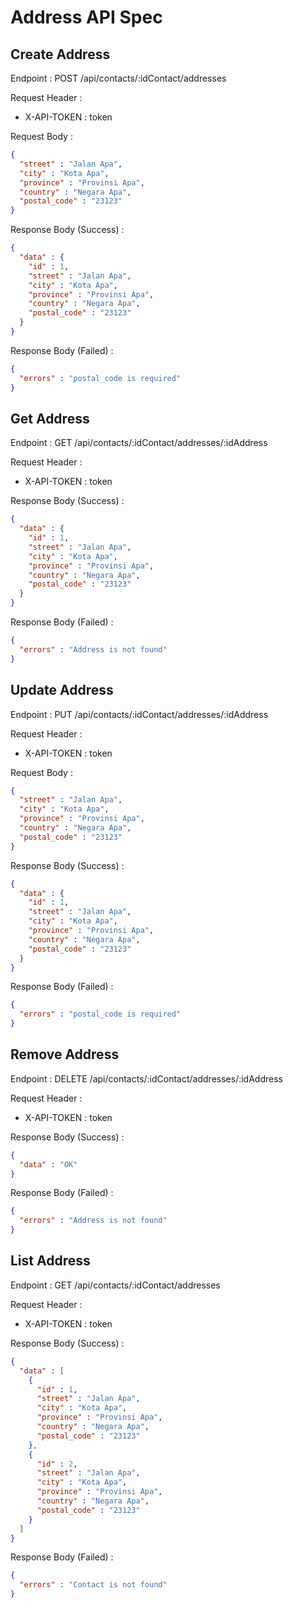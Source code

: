 # Address API Spec

## Create Address

Endpoint : POST /api/contacts/:idContact/addresses

Request Header :
- X-API-TOKEN : token

Request Body :

```json
{
  "street" : "Jalan Apa",
  "city" : "Kota Apa",
  "province" : "Provinsi Apa",
  "country" : "Negara Apa",
  "postal_code" : "23123"
}
```

Response Body (Success) :

```json
{
  "data" : {
    "id" : 1,
    "street" : "Jalan Apa",
    "city" : "Kota Apa",
    "province" : "Provinsi Apa",
    "country" : "Negara Apa",
    "postal_code" : "23123"
  }
}
```

Response Body (Failed) :

```json
{
  "errors" : "postal_code is required"
}
```

## Get Address

Endpoint : GET /api/contacts/:idContact/addresses/:idAddress

Request Header :
- X-API-TOKEN : token

Response Body (Success) :

```json
{
  "data" : {
    "id" : 1,
    "street" : "Jalan Apa",
    "city" : "Kota Apa",
    "province" : "Provinsi Apa",
    "country" : "Negara Apa",
    "postal_code" : "23123"
  }
}
```

Response Body (Failed) :

```json
{
  "errors" : "Address is not found"
}
```

## Update Address

Endpoint : PUT /api/contacts/:idContact/addresses/:idAddress

Request Header :
- X-API-TOKEN : token

Request Body :

```json
{
  "street" : "Jalan Apa",
  "city" : "Kota Apa",
  "province" : "Provinsi Apa",
  "country" : "Negara Apa",
  "postal_code" : "23123"
}
```

Response Body (Success) :

```json
{
  "data" : {
    "id" : 1,
    "street" : "Jalan Apa",
    "city" : "Kota Apa",
    "province" : "Provinsi Apa",
    "country" : "Negara Apa",
    "postal_code" : "23123"
  }
}
```

Response Body (Failed) :

```json
{
  "errors" : "postal_code is required"
}
```

## Remove Address

Endpoint : DELETE /api/contacts/:idContact/addresses/:idAddress

Request Header :
- X-API-TOKEN : token

Response Body (Success) :

```json
{
  "data" : "OK"
}
```

Response Body (Failed) :

```json
{
  "errors" : "Address is not found"
}
```

## List Address

Endpoint : GET /api/contacts/:idContact/addresses

Request Header :
- X-API-TOKEN : token

Response Body (Success) :

```json
{
  "data" : [
    {
      "id" : 1,
      "street" : "Jalan Apa",
      "city" : "Kota Apa",
      "province" : "Provinsi Apa",
      "country" : "Negara Apa",
      "postal_code" : "23123"
    },
    {
      "id" : 2,
      "street" : "Jalan Apa",
      "city" : "Kota Apa",
      "province" : "Provinsi Apa",
      "country" : "Negara Apa",
      "postal_code" : "23123"
    }
  ]
}
```

Response Body (Failed) :

```json
{
  "errors" : "Contact is not found"
}
```

